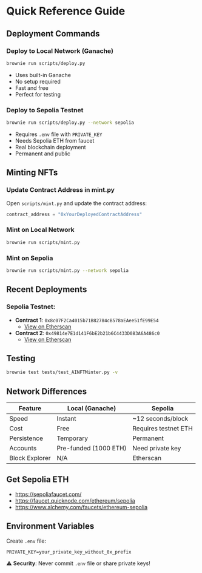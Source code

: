 # Quick Reference Guide

## Deployment Commands

### Deploy to Local Network (Ganache)

```bash
brownie run scripts/deploy.py
```

- Uses built-in Ganache
- No setup required
- Fast and free
- Perfect for testing

### Deploy to Sepolia Testnet

```bash
brownie run scripts/deploy.py --network sepolia
```

- Requires `.env` file with `PRIVATE_KEY`
- Needs Sepolia ETH from faucet
- Real blockchain deployment
- Permanent and public

## Minting NFTs

### Update Contract Address in mint.py

Open `scripts/mint.py` and update the contract address:

```python
contract_address = "0xYourDeployedContractAddress"
```

### Mint on Local Network

```bash
brownie run scripts/mint.py
```

### Mint on Sepolia

```bash
brownie run scripts/mint.py --network sepolia
```

## Recent Deployments

### Sepolia Testnet:

- **Contract 1**: `0x8c07F2Ca4015b71B82784cB578aEAee51fE99E54`
  - [View on Etherscan](https://sepolia.etherscan.io/address/0x8c07F2Ca4015b71B82784cB578aEAee51fE99E54)
- **Contract 2**: `0x49814e7E1d141F6bE2b21b6C4433D083A6A486c0`
  - [View on Etherscan](https://sepolia.etherscan.io/address/0x49814e7E1d141F6bE2b21b6C4433D083A6A486c0)

## Testing

```bash
brownie test tests/test_AINFTMinter.py -v
```

## Network Differences

| Feature        | Local (Ganache)       | Sepolia              |
| -------------- | --------------------- | -------------------- |
| Speed          | Instant               | ~12 seconds/block    |
| Cost           | Free                  | Requires testnet ETH |
| Persistence    | Temporary             | Permanent            |
| Accounts       | Pre-funded (1000 ETH) | Need private key     |
| Block Explorer | N/A                   | Etherscan            |

## Get Sepolia ETH

- https://sepoliafaucet.com/
- https://faucet.quicknode.com/ethereum/sepolia
- https://www.alchemy.com/faucets/ethereum-sepolia

## Environment Variables

Create `.env` file:

```
PRIVATE_KEY=your_private_key_without_0x_prefix
```

⚠️ **Security**: Never commit `.env` file or share private keys!
